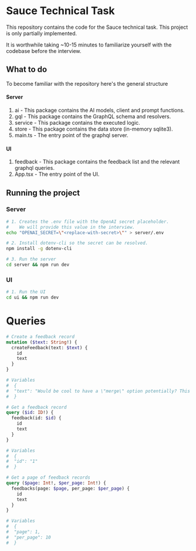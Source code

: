 # Sauce Technical Task
This repository contains the code for the Sauce technical task. 
This project is only partially implemented. 

It is worthwhile taking ~10-15 minutes to familiarize yourself with the codebase before the interview.

## What to do
To become familiar with the repository here's the general structure

#### Server
1. ai - This package contains the AI models, client and prompt functions.
2. gql - This package contains the GraphQL schema and resolvers.
3. service - This package contains the executed logic.
4. store - This package contains the data store (in-memory sqlite3).
5. main.ts - The entry point of the graphql server.

#### UI
1. feedback - This package contains the feedback list and the relevant graphql queries.
2. App.tsx - The entry point of the UI.

## Running the project

### Server

```bash
# 1. Creates the .env file with the OpenAI secret placeholder.
#    We will provide this value in the interview.
echo "OPENAI_SECRET=\"<replace-with-secret>\"" > server/.env
```

```bash
# 2. Install dotenv-cli so the secret can be resolved.
npm install -g dotenv-cli 
```

```bash
# 3. Run the server
cd server && npm run dev
```

### UI

```bash
# 1. Run the UI
cd ui && npm run dev
```



# Queries

```graphql
# Create a feedback record
mutation ($text: String!) {
  createFeedback(text: $text) {
    id
    text
  }
}

# Variables
#  {
#  "text": "Would be cool to have a \"merge\" option potentially? This issue and request are sort of related, and actually sourced from the same Slack message. Would be cool to merge them back into one."
#  }
```

```graphql
# Get a feedback record
query ($id: ID!) {
  feedback(id: $id) {
    id
    text
  }
}

# Variables
#  {
#  "id": "1"
#  }
```

```graphql
# Get a page of feedback records
query ($page: Int!, $per_page: Int!) {
  feedbacks(page: $page, per_page: $per_page) {
    id
    text
  }
}

# Variables
#  {
#  "page": 1,
#  "per_page": 10
#  }
```
